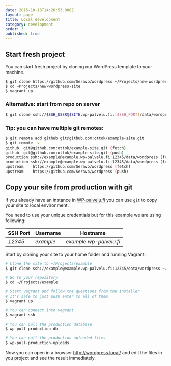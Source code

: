 ```yaml
---
date: 2015-10-13T14:26:53.000Z
layout: page
title: Local development
category: development
order: 3
published: true
---
```



## Start fresh project
You can start fresh project by cloning our WordPress template to your machine.

```bash
$ git clone https://github.com/Seravo/wordpress ~/Projects/new-wordpress-site
$ cd ~Projects/new-wordpress-site
$ vagrant up
```

### Alternative: start from repo on server
```bash
$ git clone ssh://$SSH_USER@$SITE.wp-palvelu.fi:[$SSH_PORT]/data/wordpress ~/Projects/$SITE --origin production
```

### Tip: you can have multiple git remotes:
```bash
$ git remote add github git@github.com:ottok/example-site.git
$ git remote -v
github	git@github.com:ottok/example-site.git (fetch)
github	git@github.com:ottok/example-site.git (push)
production ssh://example@example.wp-palvelu.fi:12345/data/wordpress (fetch)
production ssh://example@example.wp-palvelu.fi:12345/data/wordpress (fetch)
upstream	https://github.com/Seravo/wordpress (fetch)
upstream	https://github.com/Seravo/wordpress (push)
```

## Copy your site from production with git

If you already have an instance in [WP-palvelu.fi](https://wp-palvelu.fi) you can use ```git``` to copy your site to local environment.

You need to use your unique credentials but for this example we are using following:

SSH Port | Username | Hostname
--- | --- | ---
*12345* | *example* | *example.wp-palvelu.fi*

Start by cloning your site to your home folder and running Vagrant:

```bash
# Clone the site to ~/Projects/example
$ git clone ssh://example@example.wp-palvelu.fi:12345/data/wordpress ~/Projects/example --origin production

# Go to your repository
$ cd ~/Projects/example

# Start vagrant and follow the questions from the installer
# It's safe to just push enter to all of them
$ vagrant up

# You can connect into vagrant
$ vagrant ssh

# You can pull the production database
$ wp-pull-production-db

# You can pull the production uploaded files
$ wp-pull-production-uploads
```

Now you can open in a browser http://wordpress.local/ and edit the files in you project and see the result immediately.
